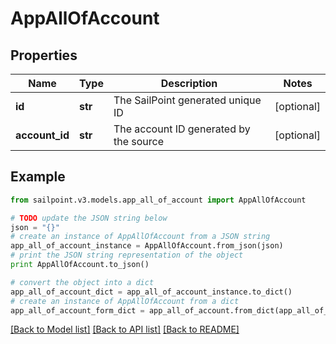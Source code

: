 # AppAllOfAccount


## Properties

Name | Type | Description | Notes
------------ | ------------- | ------------- | -------------
**id** | **str** | The SailPoint generated unique ID | [optional] 
**account_id** | **str** | The account ID generated by the source | [optional] 

## Example

```python
from sailpoint.v3.models.app_all_of_account import AppAllOfAccount

# TODO update the JSON string below
json = "{}"
# create an instance of AppAllOfAccount from a JSON string
app_all_of_account_instance = AppAllOfAccount.from_json(json)
# print the JSON string representation of the object
print AppAllOfAccount.to_json()

# convert the object into a dict
app_all_of_account_dict = app_all_of_account_instance.to_dict()
# create an instance of AppAllOfAccount from a dict
app_all_of_account_form_dict = app_all_of_account.from_dict(app_all_of_account_dict)
```
[[Back to Model list]](../README.md#documentation-for-models) [[Back to API list]](../README.md#documentation-for-api-endpoints) [[Back to README]](../README.md)


